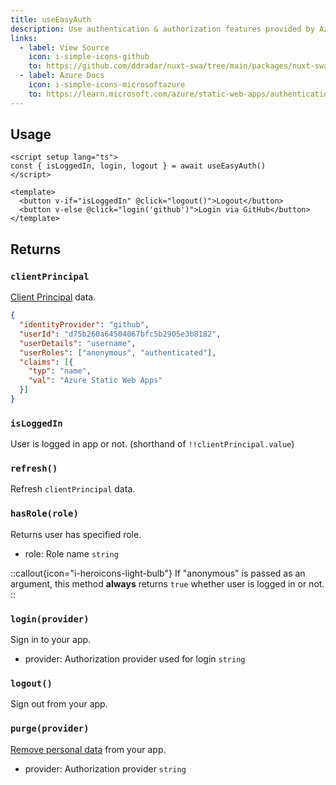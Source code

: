```yaml
---
title: useEasyAuth
description: Use authentication & authorization features provided by Azure Static Web Apps.
links:
  - label: View Source
    icon: i-simple-icons-github
    to: https://github.com/ddradar/nuxt-swa/tree/main/packages/nuxt-swa/src/runtime/composables/useEasyAuth.ts
  - label: Azure Docs
    icon: i-simple-icons-microsoftazure
    to: https://learn.microsoft.com/azure/static-web-apps/authentication-authorization
---
```


## Usage

```vue [LoginButton.vue]
<script setup lang="ts">
const { isLoggedIn, login, logout } = await useEasyAuth()
</script>

<template>
  <button v-if="isLoggedIn" @click="logout()">Logout</button>
  <button v-else @click="login('github')">Login via GitHub</button>
</template>
```

## Returns

### `clientPrincipal`

[Client Principal](https://learn.microsoft.com/azure/static-web-apps/user-information?tabs=javascript#client-principal-data) data.

```json
{
  "identityProvider": "github",
  "userId": "d75b260a64504067bfc5b2905e3b8182",
  "userDetails": "username",
  "userRoles": ["anonymous", "authenticated"],
  "claims": [{
    "typ": "name",
    "val": "Azure Static Web Apps"
  }]
}
```

### `isLoggedIn`

User is logged in app or not. (shorthand of `!!clientPrincipal.value`)

### `refresh()`

Refresh `clientPrincipal` data.

### `hasRole(role)`

Returns user has specified role.

- role: Role name `string`

::callout{icon="i-heroicons-light-bulb"}
If "anonymous" is passed as an argument, this method **always** returns `true` whether user is logged in or not.
::

### `login(provider)`

Sign in to your app.

- provider: Authorization provider used for login `string`

### `logout()`

Sign out from your app.

### `purge(provider)`

[Remove personal data](https://learn.microsoft.com/azure/static-web-apps/authentication-authorization#remove-personal-data) from your app.

- provider: Authorization provider `string`
